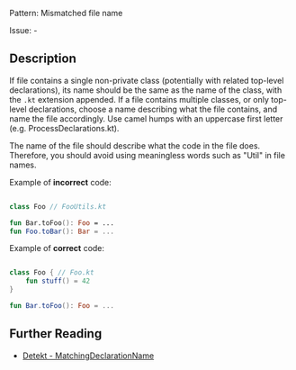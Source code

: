 Pattern: Mismatched file name

Issue: -

## Description

If file contains a single non-private class (potentially with related top-level declarations),
its name should be the same as the name of the class, with the `.kt` extension appended.
If a file contains multiple classes, or only top-level declarations,
choose a name describing what the file contains, and name the file accordingly.
Use camel humps with an uppercase first letter (e.g. ProcessDeclarations.kt).

The name of the file should describe what the code in the file does.
Therefore, you should avoid using meaningless words such as "Util" in file names.

Example of **incorrect** code:

```kotlin

class Foo // FooUtils.kt

fun Bar.toFoo(): Foo = ...
fun Foo.toBar(): Bar = ...

```

Example of **correct** code:

```kotlin

class Foo { // Foo.kt
    fun stuff() = 42
}

fun Bar.toFoo(): Foo = ...

```

## Further Reading

* [Detekt - MatchingDeclarationName](https://detekt.github.io/detekt/naming.html#matchingdeclarationname)